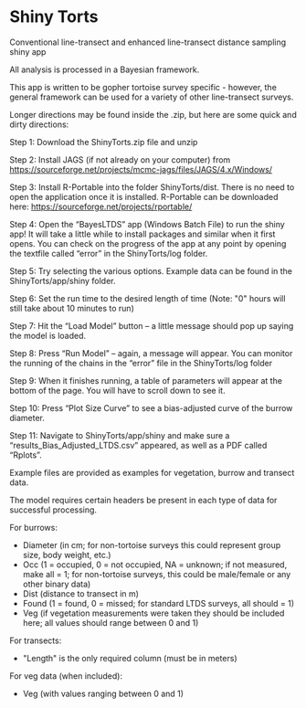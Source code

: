 # Shiny Torts
Conventional line-transect and enhanced line-transect distance sampling shiny app 

All analysis is processed in a Bayesian framework. 

This app is written to be gopher tortoise survey specific - however, the general framework can be used for a variety of other line-transect surveys.

Longer directions may be found inside the .zip, but here are some quick and dirty directions:

Step 1: Download the ShinyTorts.zip file and unzip

Step 2: Install JAGS (if not already on your computer) from https://sourceforge.net/projects/mcmc-jags/files/JAGS/4.x/Windows/ 

Step 3: Install R-Portable into the folder ShinyTorts/dist. There is no need to open the application once it is installed. R-Portable can be downloaded here: https://sourceforge.net/projects/rportable/ 

Step 4: Open the “BayesLTDS” app (Windows Batch File) to run the shiny app! It will take a little while to install packages and similar when it first opens. You can check on the progress of the app at any point by opening the textfile called “error” in the ShinyTorts/log folder. 

Step 5: Try selecting the various options. Example data can be found in the ShinyTorts/app/shiny folder. 

Step 6: Set the run time to the desired length of time (Note: "0" hours will still take about 10 minutes to run)

Step 7: Hit the “Load Model” button – a little message should pop up saying the model is loaded.

Step 8: Press “Run Model” – again, a message will appear. You can monitor the running of the chains in the “error” file in the ShinyTorts/log folder

Step 9: When it finishes running, a table of parameters will appear at the bottom of the page. You will have to scroll down to see it. 

Step 10: Press “Plot Size Curve” to see a bias-adjusted curve of the burrow diameter.

Step 11: Navigate to ShinyTorts/app/shiny and make sure a “results_Bias_Adjusted_LTDS.csv” appeared, as well as a PDF called “Rplots”.


Example files are provided as examples for vegetation, burrow and transect data. 
 
 The model requires certain headers be present in each type of data for successful processing.
 
 For burrows:
 - Diameter (in cm; for non-tortoise surveys this could represent group size, body weight, etc.)
 - Occ (1 = occupied, 0 = not occupied, NA = unknown; if not measured, make all = 1; for non-tortoise surveys, this could be male/female or any other binary data)
 - Dist	(distance to transect in m)
 - Found (1 = found, 0 = missed; for standard LTDS surveys, all should = 1)
 - Veg (if vegetation measurements were taken they should be included here; all values should range between 0 and 1)
 
 For transects: 
  - "Length" is the only required column (must be in meters)
  
 For veg data (when included):
  - Veg (with values ranging between 0 and 1)
  
  

